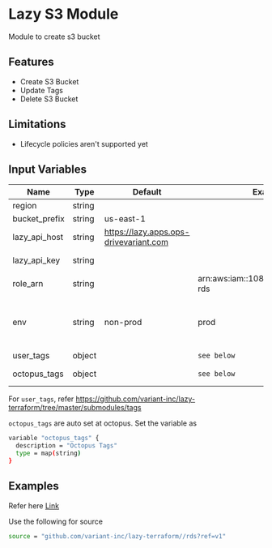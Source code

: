 # Lazy S3 Module

Module to create s3 bucket

## Features

- Create S3 Bucket
- Update Tags
- Delete S3 Bucket

## Limitations

- Lifecycle policies aren't supported yet

## Input Variables

 | Name          | Type   | Default                                  | Example                               | Notes                                       |
 | ------------- | ------ | ---------------------------------------- | ------------------------------------- | ------------------------------------------- |
 | region        | string |                                          |                                       |                                             |
 | bucket_prefix | string | us-east-1                                |                                       |                                             |
 | lazy_api_host | string | <https://lazy.apps.ops-drivevariant.com> |                                       | auto set at octopus                         |
 | lazy_api_key  | string |                                          |                                       | auto set at octopus                         |
 | role_arn      | string |                                          | arn:aws:iam::108141096600:role/tf-rds |                                             |
 | env           | string | non-prod                                 | prod                                  | `prod` will support replication in the future |
 | user_tags     | object |                                          | `see below`                           |                                             |
 | octopus_tags  | object |                                          | `see below`                           | auto set at octopus                         |

For `user_tags`, refer <https://github.com/variant-inc/lazy-terraform/tree/master/submodules/tags>

`octopus_tags` are auto set at octopus. Set the variable as

```bash
variable "octopus_tags" {
  description = "Octopus Tags"
  type = map(string)
}
```

## Examples

Refer here [Link](./tests/main.tf)

Use the following for source

```bash
source = "github.com/variant-inc/lazy-terraform//rds?ref=v1"
```
